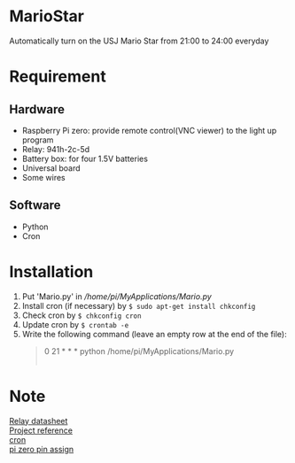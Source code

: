 # MarioStar
Automatically turn on the USJ Mario Star from 21:00 to 24:00 everyday

# Requirement
## Hardware
* Raspberry Pi zero: provide remote control(VNC viewer) to the light up program
* Relay: 941h-2c-5d
* Battery box: for four 1.5V batteries
* Universal board
* Some wires
## Software
* Python
* Cron

# Installation
1. Put 'Mario.py' in */home/pi/MyApplications/Mario.py*
2. Install cron (if necessary) by `$ sudo apt-get install chkconfig`
3. Check cron by `$ chkconfig cron`
4. Update cron by `$ crontab -e`
5. Write the following command (leave an empty row at the end of the file): 
    > 0 21 * * * python /home/pi/MyApplications/Mario.py  
    > <br>

# Note
[Relay datasheet](https://akizukidenshi.com/download/ds/hsinda/941H-2C-5D.pdf)<br>
[Project reference](https://inakita-monolab.com/iot-200531/#toc4)<br>
[cron](https://www.raspberrypirulo.net/entry/cron)<br>
[pi zero pin assign](https://www.ekit-tech.com/?p=1069)<br>